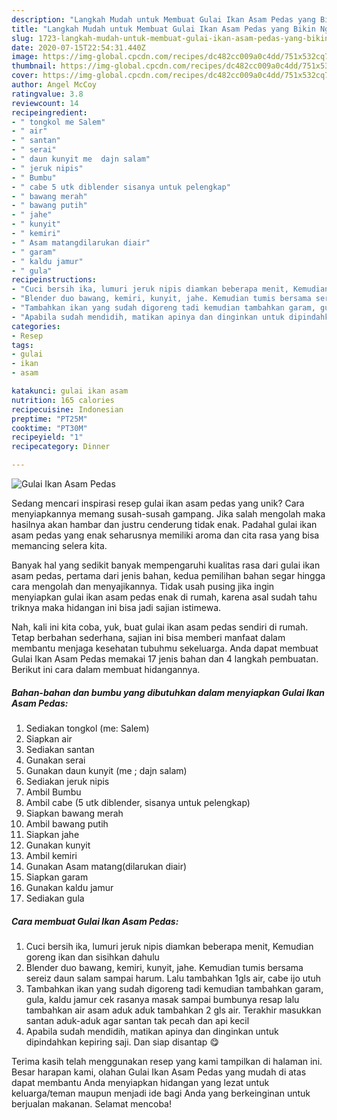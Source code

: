 ```yaml
---
description: "Langkah Mudah untuk Membuat Gulai Ikan Asam Pedas yang Bikin Ngiler"
title: "Langkah Mudah untuk Membuat Gulai Ikan Asam Pedas yang Bikin Ngiler"
slug: 1723-langkah-mudah-untuk-membuat-gulai-ikan-asam-pedas-yang-bikin-ngiler
date: 2020-07-15T22:54:31.440Z
image: https://img-global.cpcdn.com/recipes/dc482cc009a0c4dd/751x532cq70/gulai-ikan-asam-pedas-foto-resep-utama.jpg
thumbnail: https://img-global.cpcdn.com/recipes/dc482cc009a0c4dd/751x532cq70/gulai-ikan-asam-pedas-foto-resep-utama.jpg
cover: https://img-global.cpcdn.com/recipes/dc482cc009a0c4dd/751x532cq70/gulai-ikan-asam-pedas-foto-resep-utama.jpg
author: Angel McCoy
ratingvalue: 3.8
reviewcount: 14
recipeingredient:
- " tongkol me Salem"
- " air"
- " santan"
- " serai"
- " daun kunyit me  dajn salam"
- " jeruk nipis"
- " Bumbu"
- " cabe 5 utk diblender sisanya untuk pelengkap"
- " bawang merah"
- " bawang putih"
- " jahe"
- " kunyit"
- " kemiri"
- " Asam matangdilarukan diair"
- " garam"
- " kaldu jamur"
- " gula"
recipeinstructions:
- "Cuci bersih ika, lumuri jeruk nipis diamkan beberapa menit, Kemudian goreng ikan dan sisihkan dahulu"
- "Blender duo bawang, kemiri, kunyit, jahe. Kemudian tumis bersama sereiz daun salam sampai harum. Lalu tambahkan 1gls air, cabe ijo utuh"
- "Tambahkan ikan yang sudah digoreng tadi kemudian tambahkan garam, gula, kaldu jamur cek rasanya masak sampai bumbunya resap lalu tambahkan air asam aduk aduk tambahkan 2 gls air. Terakhir masukkan santan aduk-aduk agar santan tak pecah dan api kecil"
- "Apabila sudah mendidih, matikan apinya dan dinginkan untuk dipindahkan kepiring saji. Dan siap disantap 😋"
categories:
- Resep
tags:
- gulai
- ikan
- asam

katakunci: gulai ikan asam 
nutrition: 165 calories
recipecuisine: Indonesian
preptime: "PT25M"
cooktime: "PT30M"
recipeyield: "1"
recipecategory: Dinner

---
```



![Gulai Ikan Asam Pedas](https://img-global.cpcdn.com/recipes/dc482cc009a0c4dd/751x532cq70/gulai-ikan-asam-pedas-foto-resep-utama.jpg)

Sedang mencari inspirasi resep gulai ikan asam pedas yang unik? Cara menyiapkannya memang susah-susah gampang. Jika salah mengolah maka hasilnya akan hambar dan justru cenderung tidak enak. Padahal gulai ikan asam pedas yang enak seharusnya memiliki aroma dan cita rasa yang bisa memancing selera kita.



Banyak hal yang sedikit banyak mempengaruhi kualitas rasa dari gulai ikan asam pedas, pertama dari jenis bahan, kedua pemilihan bahan segar hingga cara mengolah dan menyajikannya. Tidak usah pusing jika ingin menyiapkan gulai ikan asam pedas enak di rumah, karena asal sudah tahu triknya maka hidangan ini bisa jadi sajian istimewa.


Nah, kali ini kita coba, yuk, buat gulai ikan asam pedas sendiri di rumah. Tetap berbahan sederhana, sajian ini bisa memberi manfaat dalam membantu menjaga kesehatan tubuhmu sekeluarga. Anda dapat membuat Gulai Ikan Asam Pedas memakai 17 jenis bahan dan 4 langkah pembuatan. Berikut ini cara dalam membuat hidangannya.

<!--inarticleads1-->

##### Bahan-bahan dan bumbu yang dibutuhkan dalam menyiapkan Gulai Ikan Asam Pedas:

1. Sediakan  tongkol (me: Salem)
1. Siapkan  air
1. Sediakan  santan
1. Gunakan  serai
1. Gunakan  daun kunyit (me ; dajn salam)
1. Sediakan  jeruk nipis
1. Ambil  Bumbu
1. Ambil  cabe (5 utk diblender, sisanya untuk pelengkap)
1. Siapkan  bawang merah
1. Ambil  bawang putih
1. Siapkan  jahe
1. Gunakan  kunyit
1. Ambil  kemiri
1. Gunakan  Asam matang(dilarukan diair)
1. Siapkan  garam
1. Gunakan  kaldu jamur
1. Sediakan  gula




<!--inarticleads2-->

##### Cara membuat Gulai Ikan Asam Pedas:

1. Cuci bersih ika, lumuri jeruk nipis diamkan beberapa menit, Kemudian goreng ikan dan sisihkan dahulu
1. Blender duo bawang, kemiri, kunyit, jahe. Kemudian tumis bersama sereiz daun salam sampai harum. Lalu tambahkan 1gls air, cabe ijo utuh
1. Tambahkan ikan yang sudah digoreng tadi kemudian tambahkan garam, gula, kaldu jamur cek rasanya masak sampai bumbunya resap lalu tambahkan air asam aduk aduk tambahkan 2 gls air. Terakhir masukkan santan aduk-aduk agar santan tak pecah dan api kecil
1. Apabila sudah mendidih, matikan apinya dan dinginkan untuk dipindahkan kepiring saji. Dan siap disantap 😋




Terima kasih telah menggunakan resep yang kami tampilkan di halaman ini. Besar harapan kami, olahan Gulai Ikan Asam Pedas yang mudah di atas dapat membantu Anda menyiapkan hidangan yang lezat untuk keluarga/teman maupun menjadi ide bagi Anda yang berkeinginan untuk berjualan makanan. Selamat mencoba!
